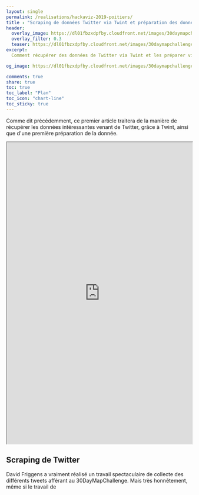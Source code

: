 ```yaml
---
layout: single
permalink: /realisations/hackaviz-2019-poitiers/  
title : "Scraping de données Twitter via Twint et préparation des données via Pandas" 
header:
  overlay_image: https://dl01fbzxdpfby.cloudfront.net/images/30daymapchallenge_stats_coulisses/tweets_sortie_import.png
  overlay_filter: 0.3
  teaser: https://dl01fbzxdpfby.cloudfront.net/images/30daymapchallenge_stats_coulisses/tweets_sortie_import.png
excerpt:
  Comment récupérer des données de Twitter via Twint et les préparer via Pandas - Exemple des données du 30DayMapChallenge

og_image: https://dl01fbzxdpfby.cloudfront.net/images/30daymapchallenge_stats_coulisses/tweets_sortie_import.png

comments: true
share: true
toc: true
toc_label: "Plan"
toc_icon: "chart-line"
toc_sticky: true
---
```


Comme dit précédemment, ce premier article traitera de la manière de récupérer les données intéressantes venant de Twitter, grâce à Twint, ainsi que d'une première préparation de la donnée.

<iframe width="100%" height="820"
    src="https://public.tableau.com/views/Poitiers_PC/Accueil?:language=fr&:display_count=y&publish=yes&:origin=viz_share_link">
</iframe>

## Scraping de Twitter

David Friggens a vraiment réalisé un travail spectaculaire de collecte des différents tweets afférant au 30DayMapChallenge. Mais très honnêtement, même si le travail de
